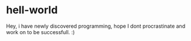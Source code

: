 # hell-world
Hey, i have newly discovered programming, hope I dont procrastinate and work on to be successfull. :)
